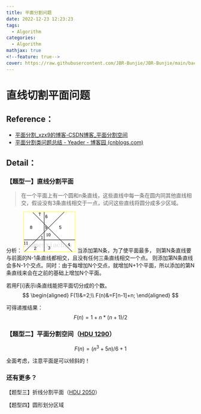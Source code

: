 ```yaml
---
title: 平面分割问题
date: 2022-12-23 12:23:23
tags:
  - Algorithm
categories:
  - Algorithm
mathjax: true
<!--feature: true-->
cover: https://raw.githubusercontent.com/JBR-Bunjie/JBR-Bunjie/main/back.jpg
---
```


# 直线切割平面问题

## Reference：

- [平面分割_xzx9的博客-CSDN博客_平面分割空间](https://blog.csdn.net/weixin_43184669/article/details/115351729)
- [平面分割类问题总结 - Yeader - 博客园 (cnblogs.com)](https://www.cnblogs.com/fu3638/p/8384104.html)

## Detail：

### 【题型一】直线分割平面 

> 在一个平面上有一个圆和n条直线，这些直线中每一条在圆内同其他直线相交，假设没有3条直线相交于一点，试问这些直线将圆分成多少区域。 

分析： ![img](SouthEast.png)
当添加第N条，为了使平面最多， 则第N条直线要与前面的N-1条直线都相交，且没有任何三条直线相交一个点。 
则添加第N条直线会多N-1个交点。同时：由于每增加N个交点，就增加N+1个平面，所以添加的第N条直线来会在之前的基础上增加N个平面。

若用F[i]表示i条直线能把平面切分成的个数。
$$
\begin{aligned}
F(1)&=2;\\
F(n)&=F[n-1]+n;
\end{aligned}
$$


可得递推结果：
$$
F(n)=1+n*(n+1)/2
$$

### 【题型二】平面分割空间（[HDU 1290](http://acm.hdu.edu.cn/showproblem.php?pid=1290)）

$$
F(n)=(n^3+5n)/6+1
$$

全面考虑，注意平面是可以倾斜的！

### 还有更多？

【题型三】折线分割平面（[HDU 2050](http://acm.hdu.edu.cn/showproblem.php?pid=2050)）

【题型四】圆形划分区域

